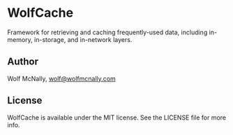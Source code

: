 # WolfCache

Framework for retrieving and caching frequently-used data, including in-memory, in-storage, and in-network layers.

## Author

Wolf McNally, wolf@wolfmcnally.com

## License

WolfCache is available under the MIT license. See the LICENSE file for more info.
